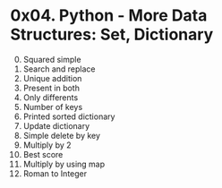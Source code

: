# 0x04. Python - More Data Structures: Set, Dictionary

0. Squared simple
1. Search and replace
2. Unique addition
3. Present in both
4. Only differents
5. Number of keys
6. Printed sorted dictionary
7. Update dictionary
8. Simple delete by key
9. Multiply by 2
10. Best score
11. Multiply by using map
12. Roman to Integer
